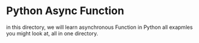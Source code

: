 # Python Async Function

in this directory, we will learn asynchronous Function in Python
all exapmles you might look at, all in one directory.